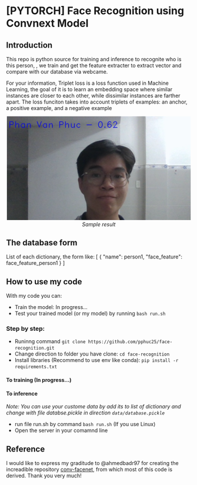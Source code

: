 # [PYTORCH] Face Recognition using Convnext Model

## Introduction
This repo is python source for training and inference to recognite who is this person, , we train and get the feature extracter to extract vector and compare with our database via webcame.

For your information, Triplet loss is a loss function used in Machine Learning, the goal of it is to learn an embedding space where similar instances are closer to each other, while dissimilar instances are farther apart. The loss funciton takes into account triplets of examples: an anchor, a positive example, and a negative example

<!-- <p align="center">
  <img src="demo/video-1.gif"><br/>
  <i>Sample result</i>
</p> -->

<p align="center">
    <img src="demo/demo-running-result.png", width="500"><br/>
    <i> Sample result </i>
</p>

## The database form
List of each dictionary, the form like: 
[
    {
        "name": person1, 
        "face_feature": face_feature_person1
    }
]

## How to use my code
With my code you can:
- Train the model: In progress...
- Test your trained model (or my model) by running `bash run.sh`


### Step by step:
- Runinng command `git clone https://github.com/pphuc25/face-recognition.git`
- Change direction to folder you have clone: `cd face-recognition`
- Install libraries (Recommend to use env like conda): `pip install -r requirements.txt`

#### To training (In progress...)

#### To inference
*Note: You can use your custome  data by add its to list of dictionary and change with file databse.pickle in direction `data/database.pickle`*
- run file run.sh by command `bash run.sh` (If you use Linux)
- Open the server in your comamnd line



## Reference
I would like to express my graditude to @ahmedbadr97 for creating the increadible repository [conv-facenet](https://github.com/ahmedbadr97/conv-facenet), from which most of this code is derived. Thank you very much!